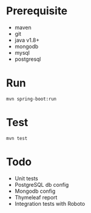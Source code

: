 # Prerequisite

* maven
* git
* java v1.8+
* mongodb
* mysql
* postgresql

# Run

    mvn spring-boot:run

# Test

    mvn test
    
# Todo

* Unit tests
* PostgreSQL db config
* Mongodb config
* Thymeleaf report
* Integration tests with Roboto
